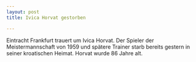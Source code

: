 ```yaml
---
layout: post
title: Ivica Horvat gestorben

---
```


Eintracht Frankfurt trauert um Ivica Horvat. Der Spieler der Meistermannschaft von 1959 und spätere Trainer starb bereits gestern in seiner kroatischen Heimat. Horvat wurde 86 Jahre alt.


